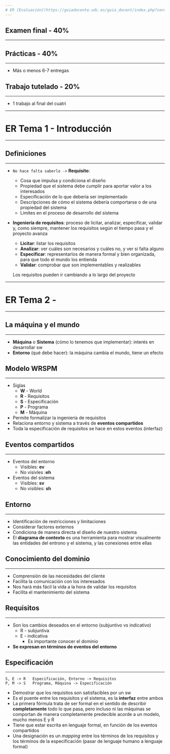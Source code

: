 ```yaml
---
# ER [Evaluación](https://guiadocente.udc.es/guia_docent/index.php?centre=614&ensenyament=614G01&assignatura=614G01027&fitxa_apartat=7&any_academic=2023_24&idioma_assig=&any_academic=2023_24)
---
```

## Examen final - 40%
---
## Prácticas - 40%
---
- Más o menos 6-7 entregas
## Trabajo tutelado - 20%
---
- 1 trabajo al final del cuatri

---
# ER Tema 1 - Introducción
---
## Definiciones
---
- `No hace falta saberlo ->` **Requisito**:
	- Cosa que impulsa y condiciona el diseño
	- Propiedad que el sistema debe cumplir para aportar valor a los interesados
	- Especificación de lo que debería ser implementado
	- Descripciones de cómo el sistema debería comportarse o de una propiedad del sistema
	- Límites en el proceso de desarrollo del sistema
- **Ingeniería de requisitos**: proceso de licitar, analizar, especificar, validar y, como siempre, mantener los requisitos según el tiempo pasa y el proyecto avanza
	- **Licitar**: listar los requisitos
	- **Analizar**: ver cuáles son necesarios y cuáles no, y ver si falta alguno
	- **Especificar**: representarlos de manera formal y bien organizada, para que todo el mundo los entienda
	- **Validar**: comprobar que son implementables y realizables
	
	Los requisitos pueden ir cambiando a lo largo del proyecto

---
# ER Tema 2 - 
---
## La máquina y el mundo
---
- **Máquina** o **Sistema** (cómo lo tenemos que implementar): interés en desarrollar sw
- **Entorno** (qué debe hacer): la máquina cambia el mundo, tiene un efecto

## Modelo WRSPM
---
- Siglas
	- **W** - World
	- **R** - Requisitos
	- **S** - Especificación
	- **P** - Programa
	- **M** - Máquina
- Permite formalizar la ingeniería de requisitos
- Relaciona entorno y sistema a través de **eventos compartidos**
- Toda la especificación de requisitos se hace en estos eventos (interfaz)

## Eventos compartidos
---
- Eventos del entorno
	- Visibles: **ev**
	- No visivles :**eh**
- Eventos del sistema
	- Visibles: **sv**
	- No visibles: **sh**

## Entorno
---
- Identificación de restricciones y limitaciones
- Considerar factores externos
- Condiciona de manera directa el diseño de nuestro sistema
- El **diagrama de contexto** es una herramienta para mostrar visualmente las entidades del entrono y el sistema, y las conexiones entre ellas

## Conocimiento del dominio
---
- Comprensión de las necesidades del cliente
- Facilita la comunicación con los interesados
- Nos hará más fácil la vida a la hora de validar los requisitos
- Facilita el mantenimiento del sistema

## Requisitos
---
- Son los cambios deseados en el entorno (subjuntivo vs indicativo)
	- R - subjuntiva
	- E - indicativa
		- Es importante conocer el dominio
- **Se expresan en términos de eventos del entorno**

## Especificación
---
	S, E -> R	Especificación, Entorno -> Requisitos
	P, M -> S	Programa, Máquina -> Especificación
- Demostrar que los requisitos son satisfacibles por un sw
- Es el puente entre los requisitos y el sistema, es la **interfaz** entre ambos
- La primera fórmula trata de ser formal en el sentido de describir **completamente** todo lo que pasa, pero incluso ni las máquinas se comportan de manera completamente predecible acorde a un modelo, mucho menos E y R
- Tiene que estar escrita en lenguaje formal, en función de los eventos compartidos
- Una designación es un *mapping* entre los términos de los requisitos y los términos de la especificación (pasar de lenguaje humano a lenguaje formal)